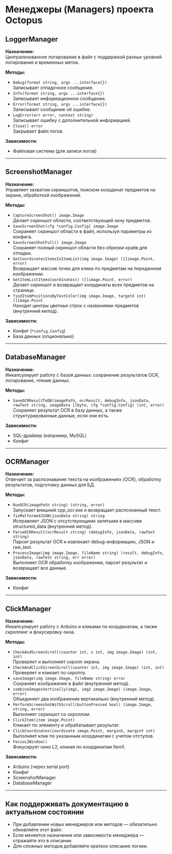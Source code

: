 # Менеджеры (Managers) проекта Octopus

## LoggerManager

**Назначение:**  
Централизованное логирование в файл с поддержкой разных уровней логирования и временных меток.

**Методы:**
- `Debug(format string, args ...interface{})`  
  Записывает отладочное сообщение.
- `Info(format string, args ...interface{})`  
  Записывает информационное сообщение.
- `Error(format string, args ...interface{})`  
  Записывает сообщение об ошибке.
- `LogError(err error, context string)`  
  Записывает ошибку с дополнительной информацией.
- `Close() error`  
  Закрывает файл логов.

**Зависимости:**
- Файловая система (для записи логов)

---

## ScreenshotManager

**Назначение:**  
Управляет захватом скриншотов, поиском координат предметов на экране, обработкой изображений.

**Методы:**
- `CaptureScreenShot() image.Image`  
  Делает скриншот области, соответствующей окну предметов.
- `SaveScreenShot(cfg *config.Config) image.Image`  
  Сохраняет скриншот области в файл, используя параметры из конфига.
- `SaveScreenShotFull() image.Image`  
  Сохраняет полный скриншот области без обрезки краёв для отладки.
- `GetCoordinatesItemsInItemList(img image.Image) ([]image.Point, error)`  
  Возвращает массив точек для клика по предметам на переданном изображении.
- `GetItemListItemsCoordinates() ([]image.Point, error)`  
  Делает скриншот и возвращает координаты всех предметов на странице.
- `findItemPositionsByTextColor(img image.Image, targetX int) []image.Point`  
  Находит центры цветных строк с названиями предметов (внутренний метод).

**Зависимости:**
- Конфиг (`*config.Config`)
- База данных (опционально)

---

## DatabaseManager

**Назначение:**  
Инкапсулирует работу с базой данных: сохранение результатов OCR, логирование, чтение данных.

**Методы:**
- `SaveOCRResultToDB(imagePath, ocrResult, debugInfo, jsonData, rawText string, imageData []byte, cfg *config.Config) (int, error)`  
  Сохраняет результат OCR в базу данных, а также структурированные данные, если они есть.

**Зависимости:**
- SQL-драйвер (например, MySQL)
- Конфиг

---

## OCRManager

**Назначение:**  
Отвечает за распознавание текста на изображениях (OCR), обработку результатов, подготовку данных для БД.

**Методы:**
- `RunOCR(imagePath string) (string, error)`  
  Запускает внешний cpp_ocr.exe и возвращает распознанный текст.
- `fixMalformedJSON(jsonData string) string`  
  Исправляет JSON с отсутствующими запятыми в массиве structured_data (внутренний метод).
- `ParseOCRResult(ocrResult string) (debugInfo, jsonData, rawText string)`  
  Парсит результат OCR и извлекает debug-информацию, JSON и raw_text.
- `ProcessImage(img image.Image, fileName string) (result, debugInfo, jsonData, rawText string, err error)`  
  Выполняет OCR обработку изображения, парсит результат и возвращает все данные.

**Зависимости:**
- Конфиг

---

## ClickManager

**Назначение:**  
Инкапсулирует работу с Arduino и кликами по координатам, а также скроллинг и фокусировку окна.

**Методы:**
- `CheckAndScreenScroll(counter int, x int, img image.Image) (int, int)`  
  Проверяет и выполняет скролл экрана.
- `CheckAndClickScreenScroll(counter int, img image.Image) (int, int)`  
  Проверяет и кликает по скроллу.
- `saveImage(img image.Image, fileName string) error`  
  Сохраняет изображение в файл (внутренний метод).
- `combineImagesVertically(img1, img2 image.Image) (image.Image, error)`  
  Объединяет два изображения вертикально (внутренний метод).
- `PerformScreenshotWithScroll(buttonPressed bool) (image.Image, string, error)`  
  Выполняет скриншот со скроллом.
- `ClickItem(item image.Point)`  
  Кликает по элементу и обрабатывает результат.
- `ClickCoordinates(coordinate image.Point, marginX, marginY int)`  
  Выполняет клик по указанным координатам с учетом отступов.
- `FocusL2Window()`  
  Фокусирует окно L2, кликая по координатам Item1.

**Зависимости:**
- Arduino (через serial port)
- Конфиг
- ScreenshotManager
- DatabaseManager

---

## Как поддерживать документацию в актуальном состоянии

- При добавлении новых менеджеров или методов — обязательно обновляйте этот файл.
- Если меняется назначение или зависимости менеджера — отражайте это в описании.
- Для сложных методов добавляйте краткое описание логики. 